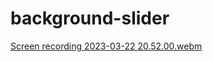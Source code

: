 # background-slider





[Screen recording 2023-03-22 20.52.00.webm](https://user-images.githubusercontent.com/109696840/227071131-b61e2751-6050-4f95-8139-7d3544a2efd9.webm)
